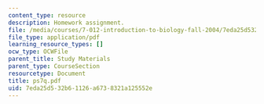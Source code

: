 ```yaml
---
content_type: resource
description: Homework assignment.
file: /media/courses/7-012-introduction-to-biology-fall-2004/7eda25d532b61126a6738321a125552e_ps7q.pdf
file_type: application/pdf
learning_resource_types: []
ocw_type: OCWFile
parent_title: Study Materials
parent_type: CourseSection
resourcetype: Document
title: ps7q.pdf
uid: 7eda25d5-32b6-1126-a673-8321a125552e
---
```

